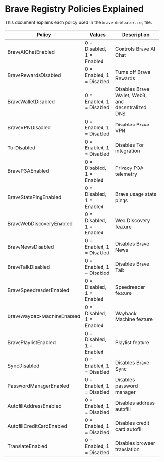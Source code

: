 # Brave Registry Policies Explained

This document explains each policy used in the `brave-debloater.reg` file.  

| Policy | Values | Description |
|--------|--------|-------------|
| BraveAIChatEnabled | 0 = Disabled, 1 = Enabled | Controls Brave AI Chat |
| BraveRewardsDisabled | 0 = Enabled, 1 = Disabled | Turns off Brave Rewards |
| BraveWalletDisabled | 0 = Enabled, 1 = Disabled | Disables Brave Wallet, Web3, and decentralized DNS |
| BraveVPNDisabled | 0 = Enabled, 1 = Disabled | Disables Brave VPN |
| TorDisabled | 0 = Enabled, 1 = Disabled | Disables Tor integration |
| BraveP3AEnabled | 0 = Disabled, 1 = Enabled | Privacy P3A telemetry |
| BraveStatsPingEnabled | 0 = Disabled, 1 = Enabled | Brave usage stats pings |
| BraveWebDiscoveryEnabled | 0 = Disabled, 1 = Enabled | Web Discovery feature |
| BraveNewsDisabled | 0 = Enabled, 1 = Disabled | Disables Brave News |
| BraveTalkDisabled | 0 = Enabled, 1 = Disabled | Disables Brave Talk |
| BraveSpeedreaderEnabled | 0 = Disabled, 1 = Enabled | Speedreader feature |
| BraveWaybackMachineEnabled | 0 = Disabled, 1 = Enabled | Wayback Machine feature |
| BravePlaylistEnabled | 0 = Disabled, 1 = Enabled | Playlist feature |
| SyncDisabled | 0 = Enabled, 1 = Disabled | Disables Brave Sync |
| PasswordManagerEnabled | 0 = Enabled, 1 = Disabled | Disables password manager |
| AutofillAddressEnabled | 0 = Enabled, 1 = Disabled | Disables address autofill |
| AutofillCreditCardEnabled | 0 = Enabled, 1 = Disabled | Disables credit card autofill |
| TranslateEnabled | 0 = Enabled, 1 = Disabled | Disables browser translation |
